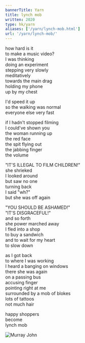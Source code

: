 ```yaml
---
bannerTitle: Yarn
title: lynch mob
written: 2020
type: hk/yarn
aliases: ['/yarn/lynch-mob.html']
url: '/yarn/lynch-mob/'
---
```


how hard is it  
to make a music video?  
I was thinking  
doing an experiment  
stepping very slowly  
meditatively  
towards the main drag  
holding my phone  
up by my chest


I'd speed it up  
so the walking was normal  
everyone else very fast


if I hadn't stopped filming  
I could've shown you  
the woman running up  
the red face  
the spit flying out  
the jabbing finger  
the volume


"IT'S ILLEGAL TO FILM CHILDREN!"  
she shrieked  
I looked around  
but saw no one  
turning back  
I said "wh?"  
but she was off again


"YOU SHOULD BE ASHAMED!"  
"IT'S DISGRACEFUL!"  
and so forth  
she power marched away  
I fled into a shop  
to buy a sandwich  
and to wait for my heart   
to slow down


as I got back  
to where I was working  
I heard a banging on windows  
there she was again  
on a passing bus  
accusing finger  
pointing right at me  
surrounded by a mob of blokes  
lots of tattoos  
not much hair


happy shoppers  
become  
lynch mob

![Murray John](/images/bucket/murrayJohn.jpg "Murray John building, Swindon")

